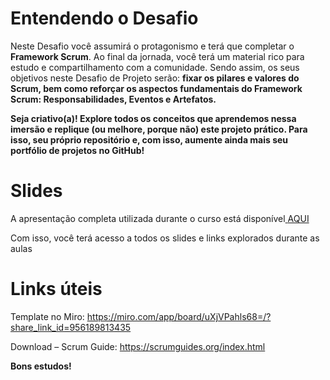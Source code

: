 # **Entendendo o Desafio**

Neste Desafio você assumirá o protagonismo e terá que completar o **Framework Scrum**. Ao final da jornada, você terá um material rico para estudo e compartilhamento com a comunidade. Sendo assim, os seus objetivos neste Desafio de Projeto serão: **fixar os pilares e valores do Scrum, bem como reforçar os aspectos fundamentais do Framework Scrum: Responsabilidades, Eventos e Artefatos.** 

**Seja criativo(a)! Explore todos os conceitos que aprendemos nessa imersão e replique (ou melhore, porque não) este projeto prático. Para isso, seu próprio repositório e, com isso, aumente ainda mais seu portfólio de projetos no GitHub!**

 
# **Slides**

A apresentação completa utilizada durante o curso está disponível[ ](https://docs.google.com/presentation/d/1lf5Z39hwxqIa-WGLAxkcuJTpEjO-TfDz/edit?usp=sharing&ouid=105300330738120646134&rtpof=true&sd=true)[AQUI](https://academiapme-my.sharepoint.com/:b:/g/personal/kawan_dio_me/EYDUevl0h_RGlyFUZ260bAwBJLSOUO8UIdNLP6dTuIWBvQ?e=kMEMUK)

Com isso, você terá acesso a todos os slides e links explorados durante as aulas

 
# **Links úteis**

Template no Miro: https://miro.com/app/board/uXjVPahls68=/?share_link_id=956189813435 

Download – Scrum Guide: https://scrumguides.org/index.html 

 
**Bons estudos!**